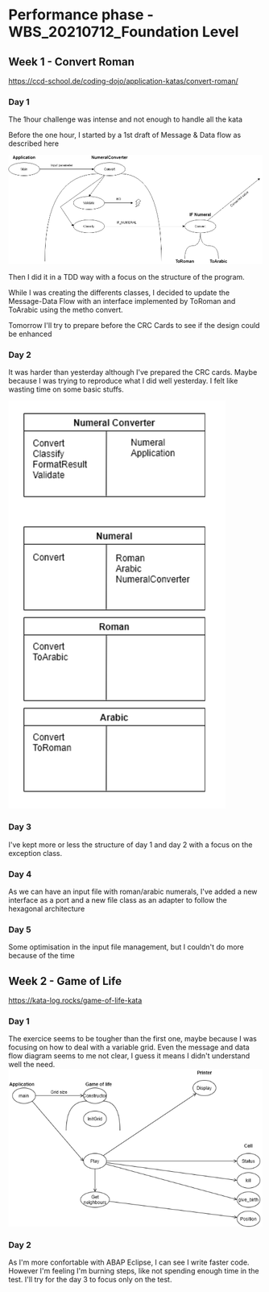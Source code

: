 # Performance phase - WBS_20210712_Foundation Level

## Week 1 - Convert Roman 
https://ccd-school.de/coding-dojo/application-katas/convert-roman/

### Day 1
The 1hour challenge was intense and not enough to handle all the kata

Before the one hour, I started by a 1st draft of Message & Data flow as described here

![alt text](https://github.com/walibens/WBS_20210712_FL/blob/main/MDF1.png)

Then I did it in a TDD way with a focus on the structure of the program.

While I was creating the differents classes, I decided to update the Message-Data Flow with an interface implemented by ToRoman and ToArabic using the metho convert.

Tomorrow I'll try to prepare before the CRC Cards to see if the design could be enhanced

### Day 2
It was harder than yesterday although I've prepared the CRC cards. Maybe because I was trying to reproduce what I did well yesterday.
I felt like wasting time on some basic stuffs.

![alt text](https://github.com/walibens/WBS_20210712_FL/blob/main/CRC1.png)


### Day 3
I've kept more or less the structure of day 1 and day 2 with a focus on the exception class.


### Day 4
As we can have an input file with roman/arabic numerals, I've added a new interface as a port and a new file class as an adapter to follow the hexagonal architecture

### Day 5
Some optimisation in the input file management, but I couldn't do more because of the time


## Week 2 - Game of Life
https://kata-log.rocks/game-of-life-kata

### Day 1
The exercice seems to be tougher than the first one, maybe because I was focusing on how to deal with a variable grid.
Even the message and data flow diagram seems to me not clear, I guess it means I didn't understand well the need.
![alt text](https://github.com/walibens/WBS_20210712_FL/blob/main/MDF2.png)

### Day 2
As I'm more confortable with ABAP Eclipse, I can see I write faster code.
However I'm feeling I'm burning steps, like not spending enough time in the test. I'll try for the day 3 to focus only on the test.
